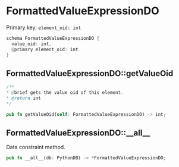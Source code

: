 # FormattedValueExpressionDO

Primary key: `element_oid: int`

```rust
schema FormattedValueExpressionDO {
  value_oid: int,
  @primary element_oid: int
}
```
## FormattedValueExpressionDO::getValueOid

```java
/**
* @brief gets the value oid of this element.
* @return int
*/
```
```rust
pub fn getValueOid(self: FormattedValueExpressionDO) -> int;
```
## FormattedValueExpressionDO::\_\_all\_\_

Data constraint method.

```rust
pub fn __all__(db: PythonDB) -> *FormattedValueExpressionDO;
```
